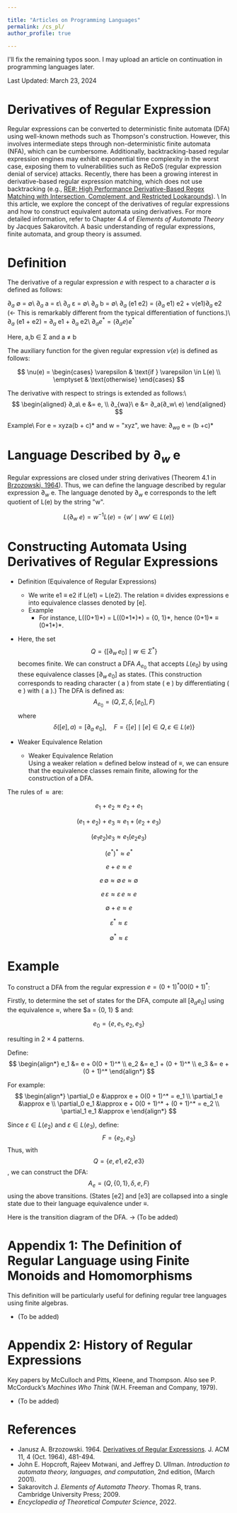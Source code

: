 ```yaml
---

title: "Articles on Programming Languages"
permalink: /cs_pl/
author_profile: true

---
```



<!-- Google tag (gtag.js) -->
<script async src="https://www.googletagmanager.com/gtag/js?id=G-4MFKZNB73K"></script>
<script>
  window.dataLayer = window.dataLayer || [];
  function gtag(){dataLayer.push(arguments);}
  gtag('js', new Date());

  gtag('config', 'G-4MFKZNB73K');
</script>


I'll fix the remaining typos soon. I may upload an article on continuation in programming languages later.

Last Updated: March 23, 2024

Derivatives of Regular Expression
======
Regular expressions can be converted to deterministic finite automata (DFA) using well-known methods such as Thompson's construction. However, this involves intermediate steps through non-deterministic finite automata (NFA), which can be cumbersome. Additionally, backtracking-based regular expression engines may exhibit exponential time complexity in the worst case, exposing them to vulnerabilities such as ReDoS (regular expression denial of service) attacks. Recently, there has been a growing interest in derivative-based regular expression matching, which does not use backtracking (e.g., [RE#: High Performance Derivative-Based Regex Matching with Intersection, Complement, and Restricted Lookarounds](https://dl.acm.org/doi/10.1145/3704837)). \\
In this article, we explore the concept of the derivatives of regular expressions and how to construct equivalent automata using derivatives. For more detailed information, refer to Chapter 4.4 of *Elements of Automata Theory* by Jacques Sakarovitch. A basic understanding of regular expressions, finite automata, and group theory is assumed.

Definition
======
The derivative of a regular expression *e* with respect to a character *a* is defined as follows:

$∂_a$ &#8709; = &#8709;\\
$∂_a$  a = ε\\
$∂_a$  ε = &#8709;\\
$∂_a$  b = &#8709;\\
$∂_a$ (e1 e2) = ($∂_a$ e1) e2 + &nu;(e1)$∂_a$ e2 (← This is remarkably different from the typical differentiation of functions.)\\
$∂_a$ (e1 + e2) = $∂_a$ e1 + $∂_a$ e2\\
$∂_a e^* = (∂_a e) e^*$

Here, a,b ∈ Σ and a ≠ b

The auxiliary function for the given regular expression $\nu(e)$ is defined as follows:

$$
\nu(e) =
\begin{cases}
\varepsilon & \text{if } \varepsilon \in L(e) \\
\emptyset & \text{otherwise}
\end{cases}
$$

The derivative with respect to strings is extended as follows:\\
$$
\begin{aligned}
∂_a\ e &= e, \\
∂_{wa}\ e &= ∂_a(∂_w\ e)
\end{aligned}
$$

Example\\
For e = xyza(b + c)\* and w = "xyz", we have:
$∂_{wa}$ e = (b +c)\*

Language Described by $∂_w$ e
======

Regular expressions are closed under string derivatives (Theorem 4.1 in [Brzozowski, 1964](https://dl.acm.org/doi/10.1145/321239.321249)). Thus, we can define the language described by regular expression $∂_w$ e. The language denoted by $∂_w$ e corresponds to the left quotient of L(e) by the string "w".

$$
L(∂_w\ e) = w^{-1} L(e) = \{w' \mid ww' \in L(e)\}
$$

Constructing Automata Using Derivatives of Regular Expressions
======
  * Definition (Equivalence of Regular Expressions)
    * We write e1 ≡ e2 if L(e1) = L(e2). The relation ≡ divides expressions e into equivalence classes denoted by [e].
    * Example
      * For instance, L((0+1)\*) = L((0\*1\*)\*) = {0, 1}\*, hence (0+1)\* ≡ (0\*1*\)\*.
  * Here, the set $$Q = \{[\partial_w\,e_0] \mid w \in \Sigma^*\}$$ becomes finite. We can construct a DFA $A_{e_0}$ that accepts $L(e_0)$ by using these equivalence classes $[\partial_w\,e_0]$ as states. (This construction corresponds to reading character \( a \) from state \( e \) by differentiating \( e \) with \( a \).)
The DFA is defined as:
$$
A_{e_0} = (Q, \Sigma, \delta, [e_0], F)
$$
where
$$
\delta([e], a) = [\partial_a\ e_0], \quad
F = \{[e] \mid [e] \in Q, \varepsilon \in L(e)\}
$$

  * Weaker Equivalence Relation
    * Weaker Equivalence Relation  
  Using a weaker relation $\approx$ defined below instead of $\equiv$, we can ensure that the equivalence classes remain finite, allowing for the construction of a DFA.

The rules of $\,\approx\,$ are:

  $$
  e_1 + e_2 \approx e_2 + e_1
  $$

  $$
  (e_1 + e_2) + e_3 \approx e_1 + (e_2 + e_3)
  $$

  $$
  (e_1 e_2) e_3 \approx e_1 (e_2 e_3)
  $$

  $$
  (e^*)^* \approx e^*
  $$

  $$
  e + e \approx e
  $$

  $$
  e\,\emptyset \approx \emptyset\, e \approx \emptyset
  $$

  $$
  e\,\varepsilon \approx \varepsilon\, e \approx e
  $$

  $$
  \emptyset + e \approx e
  $$

  $$
  \varepsilon^* \approx \varepsilon
  $$

  $$
  \emptyset^* \approx \varepsilon
  $$



Example
======
To construct a DFA from the regular expression $e = (0 + 1)^* 00 (0 + 1)^*$:

Firstly, to determine the set of states for the DFA, compute all $[\partial_a e_0]$ using the equivalence $\approx$, where $a = \{0, 1\} $ and:

$$
e_0 = \{ e, e_1, e_2, e_3 \}
$$

resulting in $2 \times 4$ patterns.

Define:
$$
\begin{align*}
e_1 &= e + 0(0 + 1)^* \\
e_2 &= e_1 + (0 + 1)^* \\
e_3 &= e + (0 + 1)^*
\end{align*}
$$

For example:
$$
\begin{align*}
\partial_0 e &\approx e + 0(0 + 1)^* = e_1 \\
\partial_1 e &\approx e \\
\partial_0 e_1 &\approx e + 0(0 + 1)^* + (0 + 1)^* = e_2 \\
\partial_1 e_1 &\approx e
\end{align*}
$$

Since $\varepsilon \in L(e_2)$ and $\varepsilon \in L(e_3)$, define:
$$
F = \{ e_2, e_3 \}
$$
Thus, with $$Q=\{e, e1, e2, e3\}$$, we can construct the DFA:
$$
A_e = (Q, \{0, 1\}, \delta, e, F)
$$
using the above transitions. (States [e2] and [e3] are collapsed into a single state due to their language equivalence under $\equiv$.


Here is the transition diagram of the DFA.
→ (To be added)

Appendix 1: The Definition of Regular Language using Finite Monoids and Homomorphisms
======
This definition will be particularly useful for defining regular tree languages using finite algebras.
  * (To be added)

Appendix 2: History of Regular Expressions
======
Key papers by McCulloch and Pitts, Kleene, and Thompson. Also see P. McCorduck’s *Machines Who Think* (W.H. Freeman and Company, 1979).
  * (To be added)


References
======
- Janusz A. Brzozowski. 1964. [Derivatives of Regular Expressions](https://dl.acm.org/doi/10.1145/321239.321249). J. ACM 11, 4 (Oct. 1964), 481-494.
- John E. Hopcroft, Rajeev Motwani, and Jeffrey D. Ullman. *Introduction to automata theory, languages, and computation*, 2nd edition, (March 2001).
- Sakarovitch J. *Elements of Automata Theory*. Thomas R, trans. Cambridge University Press; 2009.
- *Encyclopedia of Theoretical Computer Science*, 2022.






